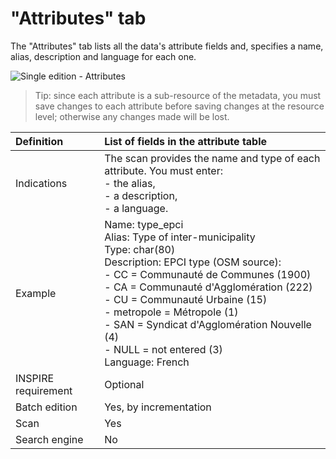 # "Attributes" tab

The "Attributes" tab lists all the data&apos;s attribute fields and, specifies a name, alias, description and language for each one.

![Single edition - Attributes](/images/inv_edit_one_attributes.png "Single edition - Attributes tab")

> Tip: since each attribute is a sub-resource of the metadata, you must save changes to each attribute before saving changes at the resource level; otherwise any changes made will be lost.

| Definition          | List of fields in the attribute table |
| :------------------ | :---------------------------------------- |
| Indications         | The scan provides the name and type of each attribute. You must enter:<br />- the alias,<br />- a description,<br />- a language. |
| Example             | Name: type_epci<br />Alias: Type of inter-municipality<br />Type: char(80)<br />Description: EPCI type (OSM source):<br />- CC = Communauté de Communes (1900)<br />- CA = Communauté d&apos;Agglomération (222)<br />- CU = Communauté Urbaine (15)<br />- metropole = Métropole (1)<br />- SAN = Syndicat d&apos;Agglomération Nouvelle (4)<br />- NULL = not entered (3)<br />Language: French |
| INSPIRE requirement   | Optional                   |
| Batch edition     | Yes, by incrementation           |
| Scan                | Yes                           |
| Search engine | No                           |


